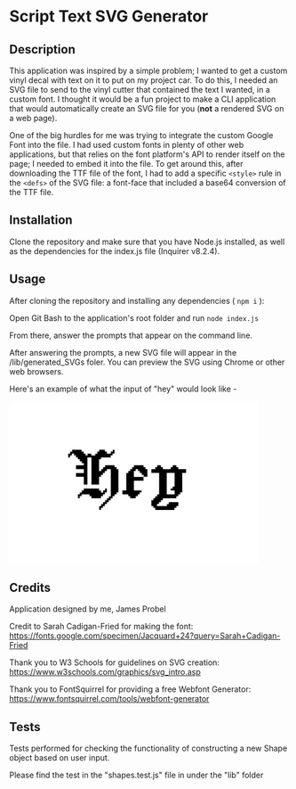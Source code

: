# Script Text SVG Generator

## Description

This application was inspired by a simple problem; I wanted to get a custom vinyl decal with text on it to put on my project car. To do this, I needed an SVG file to send to the vinyl cutter that contained the text I wanted, in a custom font. I thought it would be a fun project to make a CLI application that would automatically create an SVG file for you (**not** a rendered SVG on a web page).

One of the big hurdles for me was trying to integrate the custom Google Font into the file. I had used custom fonts in plenty of other web applications, but that relies on the font platform's API to render itself on the page; I needed to embed it into the file. To get around this, after downloading the TTF file of the font, I had to add a specific `<style>` rule in the `<defs>` of the SVG file: a font-face that included a base64 conversion of the TTF file.

## Installation

Clone the repository and make sure that you have Node.js installed, as well as the dependencies for the index.js file (Inquirer v8.2.4).

## Usage

After cloning the repository and installing any dependencies ( `npm i` ):

Open Git Bash to the application's root folder and run `node index.js`

From there, answer the prompts that appear on the command line. 

After answering the prompts, a new SVG file will appear in the /lib/generated_SVGs foler. You can preview the SVG using Chrome or other web browsers.

Here's an example of what the input of "hey" would look like - 

![screenshot1](./lib/assets/screenshot1.png)


## Credits

Application designed by me, James Probel

Credit to Sarah Cadigan-Fried for making the font:
https://fonts.google.com/specimen/Jacquard+24?query=Sarah+Cadigan-Fried

Thank you to W3 Schools for guidelines on SVG creation:
https://www.w3schools.com/graphics/svg_intro.asp

Thank you to FontSquirrel for providing a free Webfont Generator:
https://www.fontsquirrel.com/tools/webfont-generator

## Tests

Tests performed for checking the functionality of constructing a new Shape object based on user input.

Please find the test in the "shapes.test.js" file in under the "lib" folder